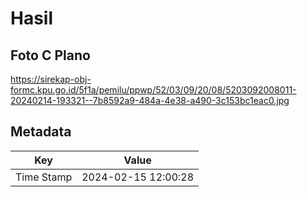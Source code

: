 # Hasil

## Foto C Plano

https://sirekap-obj-formc.kpu.go.id/5f1a/pemilu/ppwp/52/03/09/20/08/5203092008011-20240214-193321--7b8592a9-484a-4e38-a490-3c153bc1eac0.jpg


## Metadata

| Key        | Value               |
| ---------- | ------------------- |
| Time Stamp | 2024-02-15 12:00:28 |



